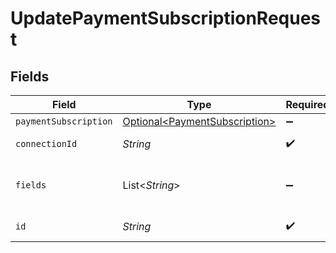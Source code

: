 # UpdatePaymentSubscriptionRequest


## Fields

| Field                                                                        | Type                                                                         | Required                                                                     | Description                                                                  |
| ---------------------------------------------------------------------------- | ---------------------------------------------------------------------------- | ---------------------------------------------------------------------------- | ---------------------------------------------------------------------------- |
| `paymentSubscription`                                                        | [Optional\<PaymentSubscription>](../../models/shared/PaymentSubscription.md) | :heavy_minus_sign:                                                           | N/A                                                                          |
| `connectionId`                                                               | *String*                                                                     | :heavy_check_mark:                                                           | ID of the connection                                                         |
| `fields`                                                                     | List\<*String*>                                                              | :heavy_minus_sign:                                                           | Comma-delimited fields to return                                             |
| `id`                                                                         | *String*                                                                     | :heavy_check_mark:                                                           | ID of the Subscription                                                       |